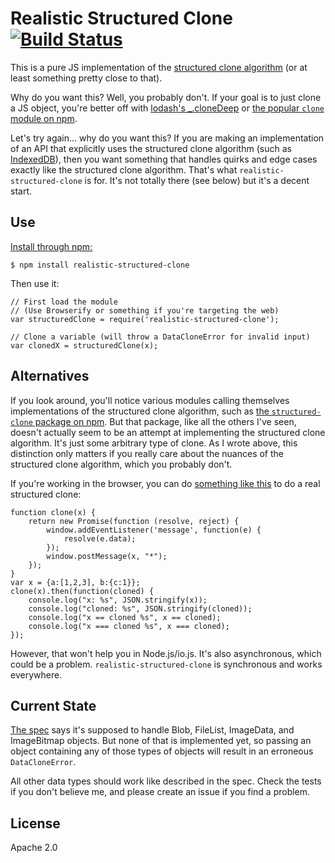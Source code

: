 # Realistic Structured Clone [![Build Status](https://travis-ci.org/dumbmatter/realistic-structured-clone.svg?branch=master)](https://travis-ci.org/dumbmatter/realistic-structured-clone)

This is a pure JS implementation of the [structured clone algorithm](http://www.w3.org/TR/html5/infrastructure.html#internal-structured-cloning-algorithm) (or at least something pretty close to that).

Why do you want this? Well, you probably don't. If your goal is to just clone a JS object, you're better off with [lodash's _.cloneDeep](https://lodash.com/docs#cloneDeep) or [the popular `clone` module on npm](https://www.npmjs.com/package/clone).

Let's try again... why do you want this? If you are making an implementation of an API that explicitly uses the structured clone algorithm (such as [IndexedDB](https://github.com/dumbmatter/fakeIndexedDB)), then you want something that handles quirks and edge cases exactly like the structured clone algorithm. That's what `realistic-structured-clone` is for. It's not totally there (see below) but it's a decent start.

## Use

[Install through npm:](https://www.npmjs.com/package/realistic-structured-clone)

    $ npm install realistic-structured-clone

Then use it:

    // First load the module
    // (Use Browserify or something if you're targeting the web)
    var structuredClone = require('realistic-structured-clone');

    // Clone a variable (will throw a DataCloneError for invalid input)
    var clonedX = structuredClone(x);

## Alternatives

If you look around, you'll notice various modules calling themselves implementations of the structured clone algorithm, such as [the `structured-clone` package on npm](https://www.npmjs.com/package/structured-clone). But that package, like all the others I've seen, doesn't actually seem to be an attempt at implementing the structured clone algorithm. It's just some arbitrary type of clone. As I wrote above, this distinction only matters if you really care about the nuances of the structured clone algorithm, which you probably don't.

If you're working in the browser, you can do [something like this](https://twitter.com/TedMielczarek/status/591315580277391360) to do a real structured clone:

    function clone(x) {
        return new Promise(function (resolve, reject) {
            window.addEventListener('message', function(e) {
                resolve(e.data);
            });
            window.postMessage(x, "*");
        });
    }
    var x = {a:[1,2,3], b:{c:1}};
    clone(x).then(function(cloned) {
        console.log("x: %s", JSON.stringify(x));
        console.log("cloned: %s", JSON.stringify(cloned));
        console.log("x == cloned %s", x == cloned);
        console.log("x === cloned %s", x === cloned);
    });

However, that won't help you in Node.js/io.js. It's also asynchronous, which could be a problem. `realistic-structured-clone` is synchronous and works everywhere.

## Current State

[The spec](http://www.w3.org/html/wg/drafts/html/master/infrastructure.html#internal-structured-cloning-algorithm) says it's supposed to handle Blob, FileList, ImageData, and ImageBitmap objects. But none of that is implemented yet, so passing an object containing any of those types of objects will result in an erroneous `DataCloneError`.

All other data types should work like described in the spec. Check the tests if you don't believe me, and please create an issue if you find a problem.

## License

Apache 2.0
